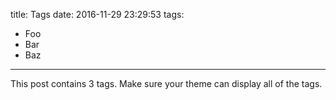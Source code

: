 title: Tags
date: 2016-11-29 23:29:53
tags:
- Foo
- Bar
- Baz
---

This post contains 3 tags. Make sure your theme can display all of the tags.